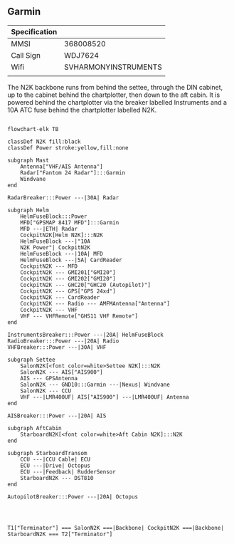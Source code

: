 ## Garmin

| Specification |  |
| ---- | ---- |
| MMSI | 368008520 |
| Call Sign | WDJ7624 |
| Wifi | SVHARMONYINSTRUMENTS |
|  |  |
The N2K backbone runs from behind the settee, through the DIN cabinet, up to the cabinet behind the chartplotter, then down to the aft cabin. It is powered behind the chartplotter via the breaker labelled Instruments and a 10A ATC fuse behind the chartplotter labelled N2K.

```mermaid

flowchart-elk TB

classDef N2K fill:black
classDef Power stroke:yellow,fill:none

subgraph Mast
    Antenna["VHF/AIS Antenna"]
    Radar["Fantom 24 Radar"]:::Garmin
    Windvane
end

RadarBreaker:::Power ---|30A| Radar

subgraph Helm
	HelmFuseBlock:::Power
	MFD["GPSMAP 8417 MFD"]:::Garmin
	MFD ---|ETH| Radar
	CockpitN2K[Helm N2K]:::N2K
	HelmFuseBlock ---|"10A
	N2K Power"| CockpitN2K
	HelmFuseBlock ---|10A| MFD
	HelmFuseBlock ---|5A| CardReader
	CockpitN2K --- MFD
	CockpitN2K --- GMI201["GMI20"]
	CockpitN2K --- GMI202["GMI20"]
	CockpitN2K --- GHC20["GHC20 (Autopilot)"]
	CockpitN2K --- GPS["GPS 24xd"]
	CockpitN2K --- CardReader
	CockpitN2K --- Radio --- AMFMAntenna["Antenna"]
	CockpitN2K --- VHF
	VHF --- VHFRemote["GHS11 VHF Remote"]
end

InstrumentsBreaker:::Power ---|20A| HelmFuseBlock
RadioBreaker:::Power ---|20A| Radio
VHFBreaker:::Power ---|30A| VHF

subgraph Settee
	SalonN2K[<font color=white>Settee N2K]:::N2K
	SalonN2K --- AIS["AIS900"]
	AIS --- GPSAntenna
	SalonN2K --- GND10:::Garmin ---|Nexus| Windvane
	SalonN2K --- CCU
	VHF ---|LMR400UF| AIS["AIS900"] ---|LMR400UF| Antenna
end

AISBreaker:::Power ---|20A| AIS

subgraph AftCabin
	StarboardN2K[<font color=white>Aft Cabin N2K]:::N2K
end

subgraph StarboardTransom
	CCU ---|CCU Cable| ECU
	ECU ---|Drive| Octopus
	ECU ---|Feedback| RudderSensor
	StarboardN2K --- DST810
end

AutopilotBreaker:::Power ---|20A| Octopus




T1["Terminator"] === SalonN2K ===|Backbone| CockpitN2K ===|Backbone| StarboardN2K === T2["Terminator"]


```

